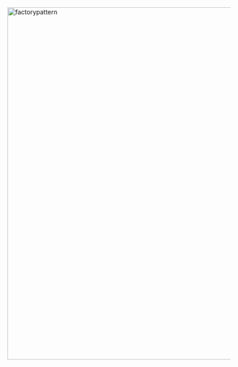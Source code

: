 <img width="940" height="794" alt="factorypattern" src="https://github.com/user-attachments/assets/0fab96e3-12cd-4f32-ba48-b7e7f9d0a37c" />

